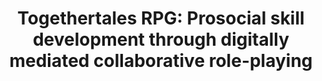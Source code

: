 ---
title: "Togethertales RPG: Prosocial skill development through digitally mediated collaborative role-playing"
year: 2024
month: 6
authors:
  - Riddhi Divanji
  - Aayushi Dangol
  - Ella J. Lombard
  - Katharine Chen
  - Jennifer D. Rubin
venue: IDC 2024
venue_full: "Proceedings of the 23rd Annual ACM Interaction Design and Children Conference"
award: 3rd Place in Research and Design Challenge
pdf: 24_idc.pdf
# slide: 24_idc_slide.pdf
video: "https://www.youtube.com/watch?v=tTHBzSa16mo"
category:
  - "Design"
featured: true
image: "24_idc.png" 
---